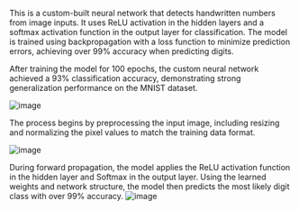 
This is a custom-built neural network that detects handwritten numbers from image inputs. It uses ReLU activation in the hidden layers and a softmax activation function in the output layer for classification. The model is trained using backpropagation with a loss function to minimize prediction errors, achieving over 99% accuracy when predicting digits.

After training the model for 100 epochs, the custom neural network achieved a 93% classification accuracy, demonstrating strong generalization performance on the MNIST dataset.

![image](https://github.com/user-attachments/assets/91184897-456f-499a-a45c-8b708916a055)

The process begins by preprocessing the input image, including resizing and normalizing the pixel values to match the training data format.

![image](https://github.com/user-attachments/assets/39bb7102-4218-44a3-8a01-4cac3ac752be)

During forward propagation, the model applies the ReLU activation function in the hidden layer and Softmax in the output layer. Using the learned weights and network structure, the model then predicts the most likely digit class with over 99% accuracy.
![image](https://github.com/user-attachments/assets/8e082818-b156-4ef9-8b46-e3e98840439f)

